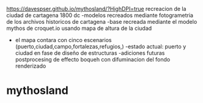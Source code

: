 https://davespser.github.io/mythosland/?HighDPI=true
recreacion de la ciudad de cartagena 1800 dc
-modelos recreados mediante fotogrametria de los archivos historicos de cartagena
-base recreada mediante el modelo mythos de croquet.io usando mapa de altura de la ciudad
- el mapa contara con cinco escenarios (puerto,ciudad,campo,fortalezas,refugios,)
-estado actual:
puerto y ciudad en fase de diseño de estructuras
-adiciones futuras postprocesing  de effecto boqueh con difuminacion del fondo renderizado
# mythosland

